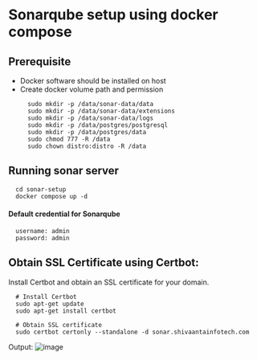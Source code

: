 # Sonarqube setup using docker compose

## Prerequisite 
* Docker software should be installed on host
* Create docker volume path and permission
  ```
    sudo mkdir -p /data/sonar-data/data
    sudo mkdir -p /data/sonar-data/extensions
    sudo mkdir -p /data/sonar-data/logs
    sudo mkdir -p /data/postgres/postgresql
    sudo mkdir -p /data/postgres/data
    sudo chmod 777 -R /data
    sudo chown distro:distro -R /data
  ```

## Running sonar server
```
  cd sonar-setup
  docker compose up -d
```
#### Default credential for Sonarqube
```
  username: admin
  password: admin
```

## Obtain SSL Certificate using Certbot:
Install Certbot and obtain an SSL certificate for your domain.
```
  # Install Certbot
  sudo apt-get update
  sudo apt-get install certbot

  # Obtain SSL certificate
  sudo certbot certonly --standalone -d sonar.shivaantainfotech.com
```
Output: ![image](https://github.com/anil503rgpv/DevOps/assets/36809011/f8518cfc-0ee6-412c-a6a4-24c205ae79c4)
